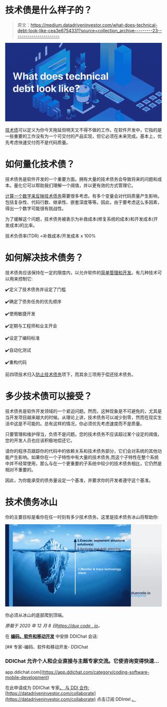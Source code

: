 # 技术债是什么样子的？

> 原文：<https://medium.datadriveninvestor.com/what-does-technical-debt-look-like-cea3e6754331?source=collection_archive---------23----------------------->

![](img/b3ba2ab14f4793e30bc2fd3d4e01e99c.png)

[技术债](https://duecode.io/blog/what-is-technical-debt/)可以定义为你今天拖延但明天又不得不做的工作。在软件开发中，它指的是一些重要的工作没有为一个可交付的产品实现，但它必须在未来完成。基本上，优先考虑快速交付而不是代码质量。

# 如何量化技术债？

技术债务是软件开发的一个重要方面。拥有大量的技术债务会导致将来的问题和成本。量化它可以帮助我们理解一个阈值，并以更有效的方式管理它。

[计算一个数字来反映技术债务](https://duecode.io/blog/how-to-measure-technical-debt/)需要很多考虑。有多个变量会对代码质量产生影响，包括复杂性、代码行数、继承性、嵌套深度等等。因此，由于要考虑这么多因素，得出一个数字可能很有挑战性。

为了缓解这个问题，技术债务被表示为补救成本(修复系统的成本)和开发成本(开发成本)的比率。

技术负债率(TDR) =补救成本/开发成本 x 100%

# 如何解决技术债务？

技术债务应该保持在一定的限度内，以允许软件的[简单管理和开发](https://duecode.io/blog/how-to-manage-technical-debt/)。有几种技术可以用来控制它:

✔️定义了技术债务并设定了门槛

✔️确定了债务任务的优先顺序

✔️使用敏捷开发

✔️定期与工程师和业主开会

✔️设定了编码标准

✔️自动化测试

✔️重构代码

前四项技术归入[防止技术债务](https://duecode.io/blog/how-to-prevent-technical-debt-in-startup/)项下，而其余三项用于偿还技术债务。

# 多少技术债可以接受？

技术债务是软件开发领域的一个紧迫问题。然而，这种现象是不可避免的，尤其是当开发项目越来越大的时候。从理论上讲，技术债务可以减少到零，然而在现实生活中这是不可能的。总有这样的情况，你必须优先考虑速度而不是质量。

只要管理和维护得当，负债不是问题。您的技术债务不应该超过某个设定的阈值，您的开发人员也应该积极地偿还它。

请你的程序员跟踪你的代码中的依赖关系和技术债务部分，它们会对系统的其他功能产生影响。如果你在一个子特性中有大量的技术债务,而这个子特性在整个系统中并不经常使用，那么与在一个更重要的子系统中较少的技术债务相比，它仍然是相对不重要的。

因此，为你能承受的债务量设定一个基准，并要求你的开发者遵守这个基准。

# 技术债务冰山

你的主要目标是看你在任一时刻有多少技术债务。这里是技术债务冰山将帮助你:

![](img/69fbbee27fa795f3521959556216f0c7.png)

你必须从冰山的底部爬到顶端。

*原载于 2020 年 12 月 8 日*[*https://due code . io*](https://duecode.io/blog/what-does-technical-debt-look-like/)*。*

在 [**编码、软件和移动开发**](https://app.ddichat.com/category/coding-software-mobile-development) 中安排 DDIChat 会话:

[](https://app.ddichat.com/category/coding-software-mobile-development) [## 专家-编码、软件和移动开发- DDIChat

### DDIChat 允许个人和企业直接与主题专家交流。它使咨询变得快速…

app.ddichat.com](https://app.ddichat.com/category/coding-software-mobile-development) 

在此申请成为 DDIChat 专家[。
与 DDI 合作:](https://app.ddichat.com/expertsignup)[https://datadriveninvestor.com/collaborate](https://datadriveninvestor.com/collaborate)
点击订阅 DDIntel [。](https://ddintel.datadriveninvestor.com/)
